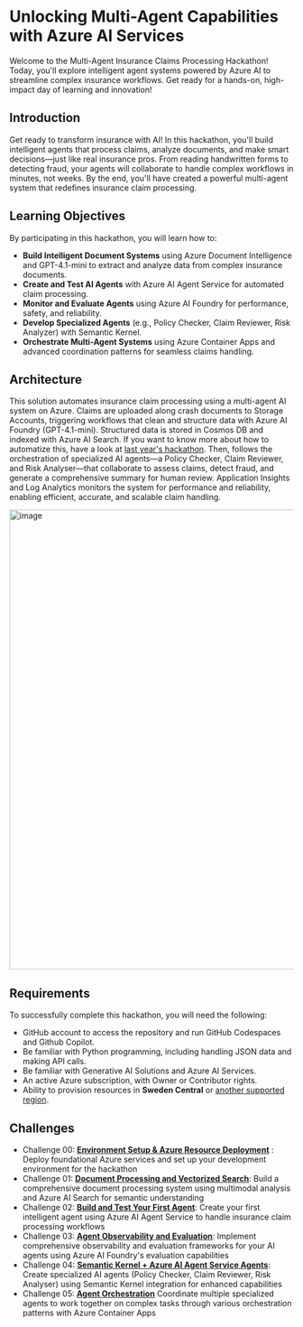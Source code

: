 # Unlocking Multi-Agent Capabilities with Azure AI Services

Welcome to the Multi-Agent Insurance Claims Processing Hackathon! Today, you'll explore intelligent agent systems powered by Azure AI to streamline complex insurance workflows. Get ready for a hands-on, high-impact day of learning and innovation!

## Introduction
Get ready to transform insurance with AI! In this hackathon, you'll build intelligent agents that process claims, analyze documents, and make smart decisions—just like real insurance pros. From reading handwritten forms to detecting fraud, your agents will collaborate to handle complex workflows in minutes, not weeks. By the end, you'll have created a powerful multi-agent system that redefines insurance claim processing.

## Learning Objectives

By participating in this hackathon, you will learn how to:
- **Build Intelligent Document Systems** using Azure Document Intelligence and GPT-4.1-mini to extract and analyze data from complex insurance documents.
- **Create and Test AI Agents** with Azure AI Agent Service for automated claim processing.
- **Monitor and Evaluate Agents** using Azure AI Foundry for performance, safety, and reliability.
- **Develop Specialized Agents** (e.g., Policy Checker, Claim Reviewer, Risk Analyzer) with Semantic Kernel.
- **Orchestrate Multi-Agent Systems** using Azure Container Apps and advanced coordination patterns for seamless claims handling.

## Architecture
This solution automates insurance claim processing using a multi-agent AI system on Azure. Claims are uploaded along crash documents to Storage Accounts, triggering workflows that clean and structure data with Azure AI Foundry (GPT-4.1-mini). Structured data is stored in Cosmos DB and indexed with Azure AI Search. If you want to know more about how to automatize this, have a look at [last year's hackathon](https://github.com/martaldsantos/doc-process-hack/tree/main/Challenge4). Then, follows the orchestration of specialized AI agents—a Policy Checker, Claim Reviewer, and Risk Analyser—that collaborate to assess claims, detect fraud, and generate a comprehensive summary for human review. Application Insights and Log Analytics monitors the system for performance and reliability, enabling efficient, accurate, and scalable claim handling.

<img width="1828" height="815" alt="image" src="https://github.com/user-attachments/assets/f776cc4b-90da-4898-8a1c-a96282f39bbc" />

## Requirements
To successfully complete this hackathon, you will need the following:

- GitHub account to access the repository and run GitHub Codespaces and Github Copilot.
- Be familiar with Python programming, including handling JSON data and making API calls.​
- Be familiar with Generative AI Solutions and Azure AI Services.
- An active Azure subscription, with Owner or Contributor rights.
- Ability to provision resources in **Sweden Central** or [another supported region](https://learn.microsoft.com/en-us/azure/ai-foundry/openai/concepts/models?tabs=global-standard%2Cstandard-chat-completions#global-standard-model-availability).

## Challenges

- Challenge 00: **[Environment Setup & Azure Resource Deployment](challenge-0/README.md)** : Deploy foundational Azure services and set up your development environment for the hackathon
- Challenge 01: **[Document Processing and Vectorized Search](challenge-1/README.md)**: Build a comprehensive document processing system using multimodal analysis and Azure AI Search for semantic understanding
- Challenge 02: **[Build and Test Your First Agent](challenge-2/README.md)**: Create your first intelligent agent using Azure AI Agent Service to handle insurance claim processing workflows
- Challenge 03: **[Agent Observability and Evaluation](challenge-3/README.md)**: Implement comprehensive observability and evaluation frameworks for your AI agents using Azure AI Foundry's evaluation capabilities
- Challenge 04: **[Semantic Kernel + Azure AI Agent Service Agents](challenge-4/readme.md)**: Create specialized AI agents (Policy Checker, Claim Reviewer, Risk Analyser) using Semantic Kernel integration for enhanced capabilities
- Challenge 05: **[Agent Orchestration](challenge-5/README.md)** Coordinate multiple specialized agents to work together on complex tasks through various orchestration patterns with Azure Container Apps

